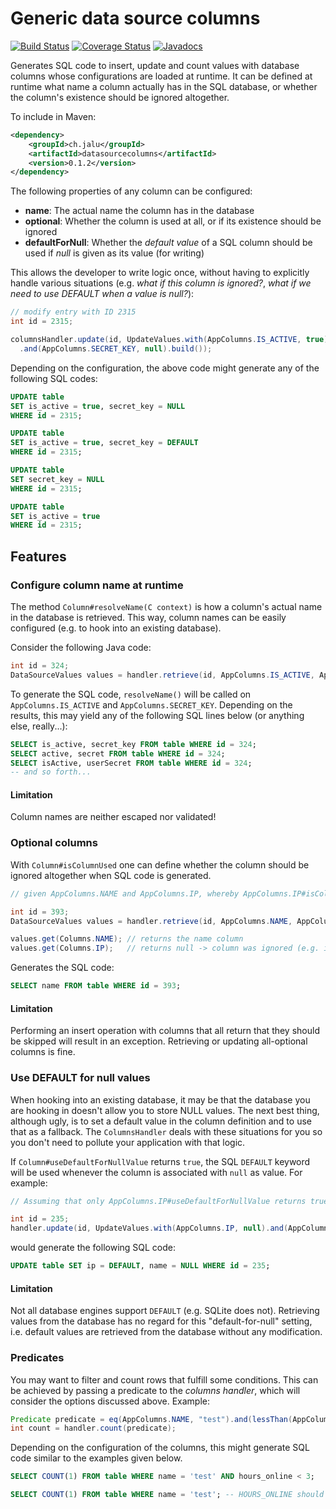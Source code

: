 # Generic data source columns

[![Build Status](https://github.com/ljacqu/DataSourceColumns/actions/workflows/maven_build.yml/badge.svg)](https://github.com/ljacqu/DataSourceColumns/actions?query=branch%3Amaster)
[![Coverage Status](https://coveralls.io/repos/github/ljacqu/DataSourceColumns/badge.svg)](https://coveralls.io/github/ljacqu/DataSourceColumns)
[![Javadocs](https://www.javadoc.io/badge/ch.jalu/datasourcecolumns.svg)](https://www.javadoc.io/doc/ch.jalu/datasourcecolumns)

Generates SQL code to insert, update and count values with database columns whose configurations are loaded at runtime.
It can be defined at runtime what name a column actually has in the SQL database, or whether the column's existence
should be ignored altogether.

To include in Maven:
```xml
<dependency>
    <groupId>ch.jalu</groupId>
    <artifactId>datasourcecolumns</artifactId>
    <version>0.1.2</version>
</dependency>
```

The following properties of any column can be configured:

- **name**: The actual name the column has in the database
- **optional**: Whether the column is used at all, or if its existence should be ignored
- **defaultForNull**: Whether the _default value_ of a SQL column should be used if _null_ is given as its value (for writing)

This allows the developer to write logic once, without having to explicitly handle various situations
(e.g. _what if this column is ignored?_, _what if we need to use DEFAULT when a value is null?_):

```java
// modify entry with ID 2315
int id = 2315;

columnsHandler.update(id, UpdateValues.with(AppColumns.IS_ACTIVE, true)
  .and(AppColumns.SECRET_KEY, null).build());
```

Depending on the configuration, the above code might generate any of the following SQL codes:

```sql
UPDATE table
SET is_active = true, secret_key = NULL
WHERE id = 2315;
```

```sql
UPDATE table
SET is_active = true, secret_key = DEFAULT
WHERE id = 2315;
```

```sql
UPDATE table
SET secret_key = NULL
WHERE id = 2315;
```

```sql
UPDATE table
SET is_active = true
WHERE id = 2315;
```

## Features
### Configure column name at runtime
The method `Column#resolveName(C context)` is how a column's actual name in the database is retrieved.
This way, column names can be easily configured (e.g. to hook into an existing database).

Consider the following Java code:
```java
int id = 324;
DataSourceValues values = handler.retrieve(id, AppColumns.IS_ACTIVE, AppColumns.SECRET_KEY);
```
To generate the SQL code, `resolveName()` will be called on `AppColumns.IS_ACTIVE` and `AppColumns.SECRET_KEY`.
Depending on the results, this may yield any of the following SQL lines below (or anything else, really...):
```sql
SELECT is_active, secret_key FROM table WHERE id = 324;
SELECT active, secret FROM table WHERE id = 324;
SELECT isActive, userSecret FROM table WHERE id = 324;
-- and so forth...
```

#### Limitation
Column names are neither escaped nor validated!

### Optional columns
With `Column#isColumnUsed` one can define whether the column should be ignored altogether when SQL code is generated.

```java
// given AppColumns.NAME and AppColumns.IP, whereby AppColumns.IP#isColumnUsed returns false:

int id = 393;
DataSourceValues values = handler.retrieve(id, AppColumns.NAME, AppColumns.IP);

values.get(Columns.NAME); // returns the name column
values.get(Columns.IP);   // returns null -> column was ignored (e.g. it doesn't exist)
```
Generates the SQL code:
```sql
SELECT name FROM table WHERE id = 393;
```

#### Limitation
Performing an insert operation with columns that all return that they should be skipped will result in an exception.
Retrieving or updating all-optional columns is fine.

### Use DEFAULT for null values
When hooking into an existing database, it may be that the database you are hooking in doesn't allow you to store NULL
values. The next best thing, although ugly, is to set a default value in the column definition and to use that as a
fallback. The `ColumnsHandler` deals with these situations for you so you don't need to pollute your application with
that logic.

If `Column#useDefaultForNullValue` returns `true`, the SQL `DEFAULT` keyword will be used whenever the column is
associated with `null` as value. For example:

```java
// Assuming that only AppColumns.IP#useDefaultForNullValue returns true

int id = 235;
handler.update(id, UpdateValues.with(AppColumns.IP, null).and(AppColumns.NAME, null).build());
```

would generate the following SQL code:
```sql
UPDATE table SET ip = DEFAULT, name = NULL WHERE id = 235;
```

#### Limitation
Not all database engines support `DEFAULT` (e.g. SQLite does not). Retrieving values from the database has no regard for
this "default-for-null" setting, i.e. default values are retrieved from the database without any modification.

### Predicates
You may want to filter and count rows that fulfill some conditions. This can be achieved by passing a predicate to the
_columns handler_, which will consider the options discussed above. Example:

```java
Predicate predicate = eq(AppColumns.NAME, "test").and(lessThan(AppColumns.HOURS_ONLINE, 3));
int count = handler.count(predicate);
```

Depending on the configuration of the columns, this might generate SQL code similar to the examples given below.
```sql
SELECT COUNT(1) FROM table WHERE name = 'test' AND hours_online < 3;
```

```sql
SELECT COUNT(1) FROM table WHERE name = 'test'; -- HOURS_ONLINE should not be used
```